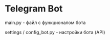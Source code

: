 # Telegram Bot

main.py - файл с функционалом бота

settings / config_bot.py    -   настройки бота (API)